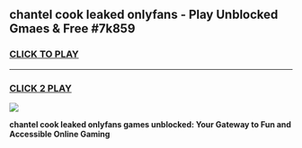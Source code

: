 
## chantel cook leaked onlyfans - Play Unblocked Gmaes & Free #7k859
<h3>
<a href="https://premium.freeplayer.one?title=chantel_cook_leaked_onlyfans&ref=03M">CLICK TO PLAY</a></h3>
<hr>

<h3>
<a href="https://premium.freeplayer.one?title=chantel_cook_leaked_onlyfans&ref=03M">CLICK 2 PLAY</a>
  
</h3>

<a href="https://premium.freeplayer.one?title=chantel_cook_leaked_onlyfans&ref=03M"><img src="https://clearcache.store/games.png"></a>


**chantel cook leaked onlyfans games unblocked: Your Gateway to Fun and Accessible Online Gaming**

